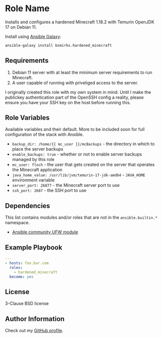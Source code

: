 Role Name
=========

Installs and configures a hardened Minecraft 1.18.2 with Temurin OpenJDK 17 on Debian 11.

Install using [Ansible Galaxy](https://galaxy.ansible.com/):

```bash
ansible-galaxy install bsmirks.hardened_minecraft
```

Requirements
------------

1. Debian 11 server with at least the minimum server requirements to run Minecraft.
1. A user capable of running with priveliged access to the server.

I originally created this role with my own system in mind. Until I make the publickey authentication part of the OpenSSH config a reality, please ensure you have your SSH key on the host before running this.

Role Variables
--------------

Available variables and their default. More to be included soon for full configuration of the stack with Ansible.

* `backup_dir: /home/{{ mc_user }}/mcBackups` - the directory in which to place the server backups
* `enable_backups: true` - whether or not to enable server backups managed by this role
* `mc_user: floch` - the user that gets created on the server that operates the Minecraft application
* `java_home_value: /usr/lib/jvm/temurin-17-jdk-amd64` - `JAVA_HOME` environment variable
* `server_port: 26877` - the Minecraft server port to use
* `ssh_port: 2687` - the SSH port to use

Dependencies
------------

This list contains modules and/or roles that are not in the `ansible.builtin.*` namespace.

- [Ansible community UFW module](https://docs.ansible.com/ansible/latest/collections/community/general/ufw_module.html)

Example Playbook
----------------

```yaml
---
- hosts: foo.bar.com
  roles:
    - hardened_minecraft
  become: yes
```

License
-------

3-Clause BSD license

Author Information
------------------

Check out my [GitHub profile](https://github.com/bsmirks).
